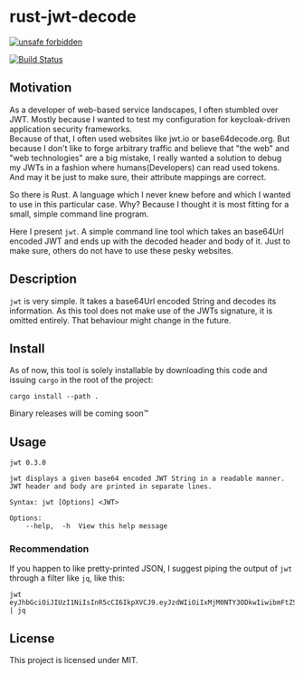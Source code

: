 rust-jwt-decode
===

[![unsafe forbidden](https://img.shields.io/badge/unsafe-forbidden-success.svg)](https://github.com/rust-secure-code/safety-dance/)

[![Build Status](https://github.com/Lazalatin/rust-jwt-decode/workflows/CI/badge.svg)](https://github.com/Lazalatin/rust-jwt-decode/actions)

## Motivation
As a developer of web-based service landscapes, I often stumbled over JWT. Mostly because I wanted to test my configuration for keycloak-driven application security frameworks.  
Because of that, I often used websites like jwt.io or base64decode.org. But because I don't like to forge arbitrary traffic and believe that "the web" and "web technologies" are a big mistake, I really wanted a solution to debug my JWTs in a fashion where humans(Developers) can read used tokens. 
And may it be just to make sure, their attribute mappings are correct.

So there is Rust. A language which I never knew before and which I wanted to use in this particular case. 
Why? Because I thought it is most fitting for a small, simple command line program.

Here I present `jwt`. A simple command line tool which takes an base64Url encoded JWT and ends up with the decoded header and body of it.
Just to make sure, others do not have to use these pesky websites.

## Description
`jwt` is very simple. It takes a base64Url encoded String and decodes its information. 
As this tool does not make use of the JWTs signature, it is omitted entirely. That behaviour might change in the future.

## Install
As of now, this tool is solely installable by downloading this code and issuing `cargo` in the root of the project:  
```
cargo install --path .
```

Binary releases will be coming soon™

## Usage
```
jwt 0.3.0

jwt displays a given base64 encoded JWT String in a readable manner.
JWT header and body are printed in separate lines.

Syntax: jwt [Options] <JWT>

Options:
	--help,  -h	 View this help message
```

### Recommendation
If you happen to like pretty-printed JSON, I suggest piping the output of `jwt` through a filter like `jq`, like this:  
```
jwt eyJhbGciOiJIUzI1NiIsInR5cCI6IkpXVCJ9.eyJzdWIiOiIxMjM0NTY3ODkwIiwibmFtZSI6IkpvaG4gRG9lIiwiaWF0IjoxNTE2MjM5MDIyfQ.SflKxwRJSMeKKF2QT4fwpMeJf36POk6yJV_adQssw5c | jq
```

## License
This project is licensed under MIT.